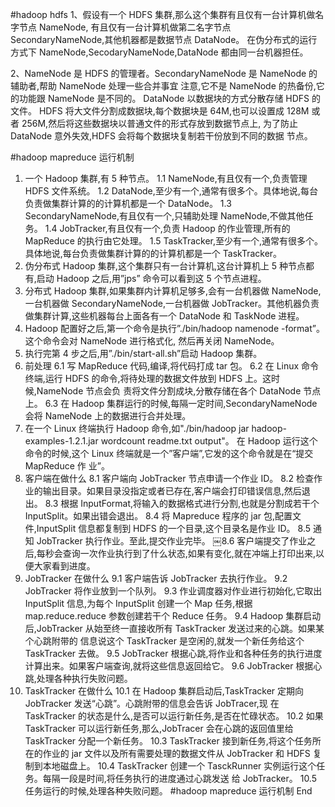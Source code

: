 #hadoop hdfs
1、假设有一个 HDFS 集群,那么这个集群有且仅有一台计算机做名字节点 NameNode,
有且仅有一台计算机做第二名字节点 SecondaryNameNode,其他机器都是数据节点 DataNode。
在伪分布式的运行方式下 NameNode,SecodaryNameNode,DataNode 都由同一台机器担任。

2、NameNode 是 HDFS 的管理者。SecondaryNameNode 是 NameNode 的辅助者,帮助 NameNode 处理一些合并事宜
注意,它不是 NameNode 的热备份,它的功能跟 NameNode 是不同的。
DataNode 以数据块的方式分散存储 HDFS 的 文件。
HDFS 将大文件分割成数据块,每个数据块是 64M,也可以设置成 128M 或者 256M,然后将这些数据块以普通文件的形式存放到数据节点上,
为了防止 DataNode 意外失效,HDFS 会将每个数据块复制若干份放到不同的数据 节点。

#hadoop mapreduce 运行机制
1. 一个 Hadoop 集群,有 5 种节点。
1.1 NameNode,有且仅有一个,负责管理 HDFS 文件系统。
1.2 DataNode,至少有一个,通常有很多个。具体地说,每台负责做集群计算的的计算机都是一个 DataNode。 1.3 SecondaryNameNode,有且仅有一个,只辅助处理 NameNode,不做其他任务。
1.4 JobTracker,有且仅有一个,负责 Hadoop 的作业管理,所有的 MapReduce 的执行由它处理。
1.5 TaskTracker,至少有一个,通常有很多个。具体地说,每台负责做集群计算的的计算机都是一个 TaskTracker。
2. 伪分布式 Hadoop 集群,这个集群只有一台计算机,这台计算机上 5 种节点都有,启动 Hadoop 之后,用”jps” 命令可以看到这 5 个节点进程。
3. 分布式 Hadoop 集群,如果集群内计算机足够多,会有一台机器做 NameNode,一台机器做 SecondaryNameNode,一台机器做 JobTracker。其他机器负责做集群计算,这些机器每台上面各有一个 DataNode 和 TaskNode 进程。
4. Hadoop 配置好之后,第一个命令是执行”./bin/hadoop namenode -format”。这个命令会对 NameNode 进行格式化, 然后再关闭 NameNode。
5. 执行完第 4 步之后,用”./bin/start-all.sh”启动 Hadoop 集群。
6. 前处理
6.1 写 MapReduce 代码,编译,将代码打成 tar 包。
6.2 在 Linux 命令终端,运行 HDFS 的命令,将待处理的数据文件放到 HDFS 上。这时候,NameNode 节点会负
责将文件分割成块,分散存储在各个 DataNode 节点上。
6.3 在 Hadoop 集群运行的时候,每隔一定时间,SecondaryNameNode 会将 NameNode 上的数据进行合并处理。
7. 在一个 Linux 终端执行 Hadoop 命令,如"./bin/hadoop jar hadoop-examples-1.2.1.jar wordcount readme.txt output"。 在 Hadoop 运行这个命令的时候,这个 Linux 终端就是一个”客户端”,它发的这个命令就是在“提交 MapReduce 作 业”。
8. 客户端在做什么
8.1 客户端向 JobTracker 节点申请一个作业 ID。
8.2 检查作业的输出目录。如果目录没指定或者已存在,客户端会打印错误信息,然后退出。
8.3 根据 InputFormat,将输入的数据格式进行分割,也就是分割成若干个 InputSplit。如果出错会退出。
8.4 将 Mapreduce 程序的 jar 包,配置文件,InputSplit 信息都复制到 HDFS 的一个目录,这个目录名是作业 ID。 8.5 通知 JobTracker 执行作业。至此,提交作业完毕。
￼8.6 客户端提交了作业之后,每秒会查询一次作业执行到了什么状态,如果有变化,就在冲端上打印出来,以 便大家看到进度。
9. JobTracker 在做什么
9.1 客户端告诉 JobTracker 去执行作业。 9.2 JobTracker 将作业放到一个队列。
9.3 作业调度器对作业进行初始化,它取出 InputSplit 信息,为每个 InputSplit 创建一个 Map 任务,根据 map.reduce.reduce 参数创建若干个 Reduce 任务。
9.4 Hadoop 集群启动后,JobTracker 从始至终一直接收所有 TaskTracker 发送过来的心跳。如果某个心跳附带的 信息说这个 TaskTracker 是空闲的,就发一个新任务给这个 TaskTracker 去做。
9.5 JobTracker 根据心跳,将作业和各种任务的执行进度计算出来。如果客户端查询,就将这些信息返回给它。 9.6 JobTracker 根据心跳,处理各种执行失败问题。
10. TaskTracker 在做什么
10.1 在 Hadoop 集群启动后,TaskTracker 定期向 JobTracker 发送“心跳”。心跳附带的信息会告诉 JobTracer,现
在 TaskTracker 的状态是什么,是否可以运行新任务,是否在忙碌状态。
10.2 如果 TaskTracker 可以运行新任务,那么,JobTracer 会在心跳的返回值里给 TaskTracker 分配一个新任务。 10.3 TaskTracker 接到新任务,将这个任务所在的作业的 jar 文件以及所有需要处理的数据文件从 JobTracker 和
HDFS 复制到本地磁盘上。
10.4 TaskTracker 创建一个 TasckRunner 实例运行这个任务。每隔一段是时间,将任务执行的进度通过心跳发送
给 JobTracker。
10.5 任务运行的时候,处理各种失败问题。
#hadoop mapreduce 运行机制 End


